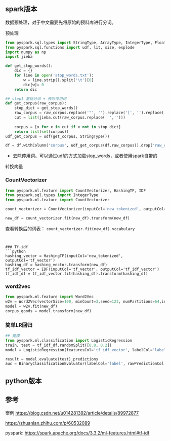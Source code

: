 

## spark版本

数据预处理，对于中文需要先将原始的预料库进行分词。


预处理
```python
from pyspark.sql.types import StringType, ArrayType, IntegerType, FloatType,MapType
from pyspark.sql.functions import udf, lit, size, explode
import numpy as np
import jieba

def get_stop_words():
    dic = {}
    for line in open('stop_words.txt'):
        w = line.strip().split('\t')[0]
        dic[w]= 0
    return dic

## step1 基础分词 + 去除停用词
def get_corpus(raw_corpus):
    stop_dict = get_stop_words()
    raw_corpus = raw_corpus.replace('"', '').replace('[', '').replace(']', '')
    cut = list(jieba.cut(raw_corpus.replace(' ','')))
    
    corpus = [x for x in cut if x not in stop_dict] 
    return list(set(corpus))
udf_get_corpus = udf(get_corpus, StringType())

df = df.withColumn('corpus', udf_get_corpus(df.raw_corpus)).drop('raw_corpus')
```

- 去除停用词。可以通过udf的方式加载stop_words，或者使用spark自带的


转换向量
### CountVectorizer
```python
from pyspark.ml.feature import CountVectorizer, HashingTF, IDF
from pyspark.sql.types import IntegerType
from pyspark.ml.feature import CountVectorizer

count_vectorizer = CountVectorizer(inputCol='new_tokenized', outputCol='count_vector')

new_df = count_vectorizer.fit(new_df).transform(new_df)

```

查看转换后的词表：
`count_vectorizer.fit(new_df).vocabulary`

```


### Tf-idf
```python
hashing_vector = HashingTF(inputCol='new_tokenized', outputCol='tf_vector')
hashing_df = hashing_vector.transform(new_df)
tf_idf_vector = IDF(inputCol='tf_vector', outputCol='tf_idf_vector')
tf_idf_df = tf_idf_vector.fit(hashing_df).transform(hashing_df)

```


### word2vec
```python
from pyspark.ml.feature import Word2Vec
w2v = Word2Vec(vectorSize=100, minCount=3,seed=123, numPartitions=64,inputCol="words", outputCol="result")
model = w2v.fit(new_df)
corpus_goods = model.transform(new_df)
```


### 简单LR回归
```python
## 建模
from pyspark.ml.classification import LogisticRegression
train, test = tf_idf_df.randomSplit([0.8, 0.2])
model = LogisticRegression(featuresCol='tf_idf_vector', labelCol='label').fit(train)

result = model.evaluate(test).predictions
auc = BinaryClassificationEvaluator(labelCol='label', rawPredictionCol = 'prediction').evaluate(result)
```




## python版本





## 参考


案例
https://blog.csdn.net/u014281392/article/details/89972877

https://zhuanlan.zhihu.com/p/60532089


pyspark:
https://spark.apache.org/docs/3.3.2/ml-features.html#tf-idf




